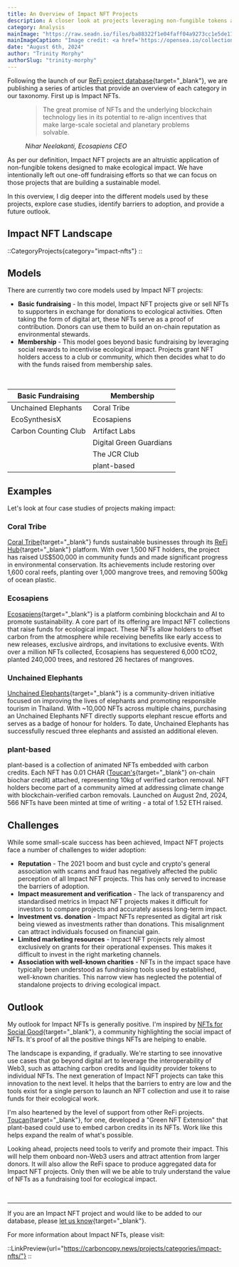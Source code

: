 ```yaml
---
title: An Overview of Impact NFT Projects
description: A closer look at projects leveraging non-fungible tokens as a fundraising tool for ecological impact.
category: Analysis
mainImage: "https://raw.seadn.io/files/ba88322f1e04faff04a9273cc1e5de11.png"
mainImageCaption: "Image credit: <a href='https://opensea.io/collection/carbon-counting-club' class='text-decoration-none' target='_blank'>Carbon Counting Club</a>"
date: "August 6th, 2024"
author: "Trinity Morphy"
authorSlug: "trinity-morphy"
---
```


Following the launch of our [ReFi project database](/projects/){target="_blank"}, we are publishing a series of articles that provide an overview of each category in our taxonomy. First up is Impact NFTs.

<figure class="text-center my-5">
  <blockquote class="blockquote">
    <span>The great promise of NFTs and the underlying blockchain technology lies in its potential to re-align incentives that make large-scale societal and planetary problems solvable.</span>
  </blockquote>
  <figcaption class="blockquote-footer">
    <cite title="Nihar Neelakanti">Nihar Neelakanti, Ecosapiens CEO</cite>
  </figcaption>
</figure>

As per our definition, Impact NFT projects are an altruistic application of non-fungible tokens designed to make ecological impact. We have intentionally left out one-off fundraising efforts so that we can focus on those projects that are building a sustainable model.

In this overview, I dig deeper into the different models used by these projects, explore case studies, identify barriers to adoption, and provide a future outlook.

## Impact NFT Landscape

::CategoryProjects{category="impact-nfts"}
::

## Models

There are currently two core models used by Impact NFT projects:

- **Basic fundraising** - In this model, Impact NFT projects give or sell NFTs to supporters in exchange for donations to ecological activities. Often taking the form of digital art, these NFTs serve as a proof of contribution. Donors can use them to build an on-chain reputation as environmental stewards.
- **Membership** - This model goes beyond basic fundraising by leveraging social rewards to incentivise ecological impact. Projects grant NFT holders access to a club or community, which then decides what to do with the funds raised from membership sales. 

<br>

<table class="table">
  <thead>
    <th>Basic Fundraising</th>
    <th>Membership</th>
  </thead>
  <tbody>
    <tr>
      <td>Unchained Elephants</td>
      <td>Coral Tribe</td>
    </tr>
    <tr>
      <td>EcoSynthesisX</td>
      <td>Ecosapiens</td>
    </tr>
    <tr>
      <td>Carbon Counting Club</td>
      <td>Artifact Labs</td>
    </tr>
    <tr>
      <td></td>
      <td>Digital Green Guardians</td>
    </tr>
    <tr>
      <td></td>
      <td>The JCR Club</td>
    </tr>
    <tr>
      <td></td>
      <td>plant-based</td>
    </tr>
  <tbody>
</table>

## Examples

Let's look at four case studies of projects making impact:

### Coral Tribe

[Coral Tribe](/project/coral-tribe/){target="_blank"} funds sustainable businesses through its [ReFi Hub](/project/refi-hub/){target="_blank"} platform. With over 1,500 NFT holders, the project has raised US$500,000 in community funds and made significant progress in environmental conservation. Its achievements include restoring over 1,600 coral reefs, planting over 1,000 mangrove trees, and removing 500kg of ocean plastic.

### Ecosapiens

[Ecosapiens](/project/ecosapiens/){target="_blank"} is a platform combining blockchain and AI to promote sustainability. A core part of its offering are Impact NFT collections that raise funds for ecological impact. These NFTs allow holders to offset carbon from the atmosphere while receiving benefits like early access to new releases, exclusive airdrops, and invitations to exclusive events. With over a million NFTs collected, Ecosapiens has sequestered 6,000 tCO2, planted 240,000 trees, and restored 26 hectares of mangroves.

### Unchained Elephants

[Unchained Elephants](/project/unchained-elephants/){target="_blank"} is a community-driven initiative focused on improving the lives of elephants and promoting responsible tourism in Thailand. With ~10,000 NFTs across multiple chains, purchasing an Unchained Elephants NFT directly supports elephant rescue efforts and serves as a badge of honour for holders. To date, Unchained Elephants has successfully rescued three elephants and assisted an additional eleven.

### plant-based

plant-based is a collection of animated NFTs embedded with carbon credits. Each NFT has 0.01 CHAR ([Toucan's](/project/toucan-protocol/){target="_blank"} on-chain biochar credit) attached, representing 10kg of verified carbon removal. NFT holders become part of a community aimed at addressing climate change with blockchain-verified carbon removals. Launched on August 2nd, 2024, 566 NFTs have been minted at time of writing - a total of 1.52 ETH raised.

## Challenges

While some small-scale success has been achieved, Impact NFT projects face a number of challenges to wider adoption:

- **Reputation** - The 2021 boom and bust cycle and crypto's general association with scams and fraud has negatively affected the public perception of all Impact NFT projects. This has only served to increase the barriers of adoption.
- **Impact measurement and verification** - The lack of transparency and standardised metrics in Impact NFT projects makes it difficult for investors to compare projects and accurately assess long-term impact.
- **Investment vs. donation** - Impact NFTs represented as digital art risk being viewed as investments rather than donations. This misalignment can attract individuals focused on financial gain.
- **Limited marketing resources** - Impact NFT projects rely almost exclusively on grants for their operational expenses. This makes it difficult to invest in the right marketing channels.
- **Association with well-known charities** - NFTs in the impact space have typically been understood as fundraising tools used by established, well-known charities. This narrow view has neglected the potential of standalone projects to driving ecological impact.

## Outlook

My outlook for Impact NFTs is generally positive. I'm inspired by [NFTs for Social Good](/project/nfts-for-social-good/){target="_blank"}, a community highlighting the social impact of NFTs. It's proof of all the positive things NFTs are helping to enable.

The landscape is expanding, if gradually. We're starting to see innovative use cases that go beyond digital art to leverage the interoperability of Web3, such as attaching carbon credits and liquidity provider tokens to individual NFTs. The next generation of Impact NFT projects can take this innovation to the next level. It helps that the barriers to entry are low and the tools exist for a single person to launch an NFT collection and use it to raise funds for their ecological work.

I'm also heartened by the level of support from other ReFi projects. [Toucan](/project/toucan-protocol/){target="_blank"}, for one, developed a "Green NFT Extension" that plant-based could use to embed carbon credits in its NFTs. Work like this helps expand the realm of what's possible.

Looking ahead, projects need tools to verify and promote their impact. This will help them onboard non-Web3 users and attract attention from larger donors. It will also allow the ReFi space to produce aggregated data for Impact NFT projects. Only then will we be able to truly understand the value of NFTs as a fundraising tool for ecological impact.

<br>

---

If you are an Impact NFT project and would like to be added to our database, please [let us know](/about/){target="_blank"}.

For more information about Impact NFTs, please visit:

::LinkPreview{url="https://carboncopy.news/projects/categories/impact-nfts/"}
::



